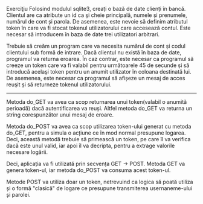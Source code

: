 Exerciţiu
Folosind modulul sqlite3, creați o bază de date clienți în bancă. Clientul are ca atribute un id ca şi cheie principală, numele și prenumele, numărul de cont și parola. De asemenea, este nevoie să definim atributul token în care va fi stocat tokenul utilizatorului care accesează contul. Este necesar să introducem în baza de date trei utilizatori arbitrari.

Trebuie să creăm un program care va necesita numărul de cont și codul clientului sub formă de intrare. Dacă clientul nu există în baza de date, programul va returna eroarea. În caz contrar, este necesar ca programul să creeze un token care va fi valabil pentru următoarele 45 de secunde și să introducă același token pentru un anumit utilizator în coloana destinată lui. De asemenea, este necesar ca programul să afișeze un mesaj de acces reuşit și să returneze tokenul utilizatorului.

---------------------------------------------

Metoda do_GET va avea ca scop returnarea unui token(valabil o anumită perioadă) dacă autentificarea va reuși. Altfel metoda do_GET va returna un string corespunzător unui mesaj de eroare.

Metoda do_POST va avea ca scop utilizarea token-ului generat cu metoda do_GET, pentru a simula o acțiune ce în mod normal presupune logarea. Deci, această metodă trebuie să primească un token, pe care îl va verifica dacă este unul valid, iar apoi îl va decripta, pentru a extrage valorile necesare logării.

Deci, aplicația va fi utilizată prin secvența GET -> POST. Metoda GET va genera token-ul, iar metoda do_POST va consuma acest token-ul.

Metode POST va utiliza doar un token, netrevuind ca logica să poată utiliza și o formă "clasică" de logare ce presupune transmiterea usernaneme-ului și parolei.